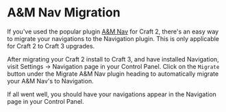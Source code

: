# A&M Nav Migration

If you've used the popular plugin [A&M Nav](https://github.com/am-impact/amnav) for Craft 2, there's an easy way to migrate your navigations to the Navigation plugin. This is only applicable for Craft 2 to Craft 3 upgrades.

After migrating your Craft 2 install to Craft 3, and have installed Navigation, visit Settings → Navigation page in your Control Panel. Click on the `Migrate` button under the Migrate A&M Nav plugin heading to automatically migrate your A&M Nav's to Navigation.

If all went well, you should have your navigations appear in the Navigation page in your Control Panel.
